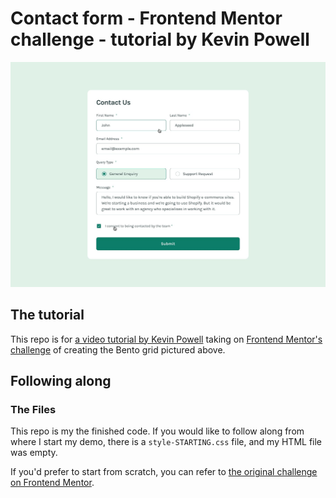 # Contact form - Frontend Mentor challenge - tutorial by Kevin Powell

![Design preview for the Contact form coding challenge](./design/focus-and-active-state.jpg)

## The tutorial

This repo is for [a video tutorial by Kevin Powell](https://youtu.be/h4dHvo09cG4) taking on [Frontend Mentor's challenge](https://www.frontendmentor.io/challenges/contact-form--G-hYlqKJj?via=kevinpowell) of creating the Bento grid pictured above.

## Following along

### The Files

This repo is my the finished code. If you would like to follow along from where I start my demo, there is a `style-STARTING.css` file, and my HTML file was empty.

If you'd prefer to start from scratch, you can refer to [the original challenge on Frontend Mentor](https://www.frontendmentor.io/challenges/contact-form--G-hYlqKJj?via=kevinpowell).
